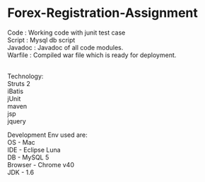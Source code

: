 # Forex-Registration-Assignment
Code : Working code with junit test case<br/>
Script : Mysql db script<br/>
Javadoc : Javadoc of all code modules.<br/>
Warfile : Compiled war file which is ready for deployment.<br/><br/>

Technology:<br/>
Struts 2<br/>
iBatis<br/>
jUnit<br/>
maven<br/>
jsp<br/>
jquery<br/>

Development Env used are:<br/>
OS - Mac<br/>
IDE - Eclipse Luna<br/>
DB - MySQL 5<br/>
Browser - Chrome v40<br/>
JDK - 1.6<br/>
